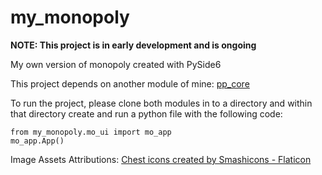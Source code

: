 # my_monopoly
**NOTE: This project is in early development and is ongoing**

My own version of monopoly created with PySide6

This project depends on another module of mine: <a href="https://github.com/TPassmore/pp_core">pp_core</a>

To run the project, please clone both modules in to a directory and within that directory create and run a python file with the following code:
```
from my_monopoly.mo_ui import mo_app
mo_app.App()
```
Image Assets Attributions:
<a href="https://www.flaticon.com/free-icons/chest" title="chest icons">Chest icons created by Smashicons - Flaticon</a>
